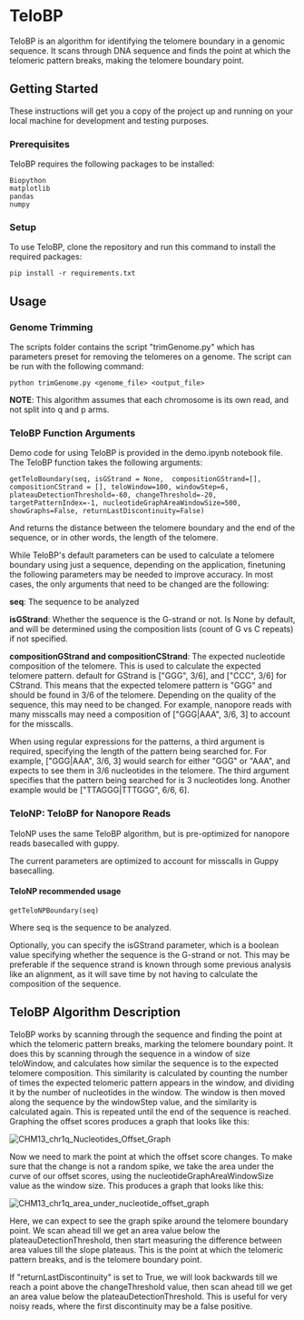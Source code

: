 # TeloBP

TeloBP is an algorithm for identifying the telomere boundary in a genomic sequence. It scans through DNA sequence and finds the point at which the telomeric pattern breaks, making the telomere boundary point.

## Getting Started

These instructions will get you a copy of the project up and running on your local machine for development and testing purposes.

### Prerequisites

TeloBP requires the following packages to be installed:

```
Biopython
matplotlib
pandas
numpy
```

### Setup

To use TeloBP, clone the repository and run this command to install the required packages:

```
pip install -r requirements.txt
```

## Usage

### Genome Trimming

The scripts folder contains the script "trimGenome.py" which has parameters preset for removing the telomeres on a genome. The script can be run with the following command:

```
python trimGenome.py <genome_file> <output_file>
```

**NOTE**: This algorithm assumes that each chromosome is its own read, and not split into q and p arms.

### TeloBP Function Arguments

Demo code for using TeloBP is provided in the demo.ipynb notebook file. The TeloBP function takes the following arguments:

```
getTeloBoundary(seq, isGStrand = None,  compositionGStrand=[], compositionCStrand = [], teloWindow=100, windowStep=6, plateauDetectionThreshold=-60, changeThreshold=-20, targetPatternIndex=-1, nucleotideGraphAreaWindowSize=500, showGraphs=False, returnLastDiscontinuity=False)
```

And returns the distance between the telomere boundary and the end of the sequence, or in other words, the length of the telomere.

While TeloBP's default parameters can be used to calculate a telomere boundary using just a sequence, depending on the application, finetuning the following parameters may be needed to improve accuracy. In most cases, the only arguments that need to be changed are the following:

**seq**: The sequence to be analyzed

**isGStrand**: Whether the sequence is the G-strand or not. Is None by default, and will be determined using the composition lists (count of G vs C repeats) if not specified.

**compositionGStrand and compositionCStrand**: The expected nucleotide composition of the telomere. This is used to calculate the expected telomere pattern. default for GStrand is ["GGG", 3/6], and ["CCC", 3/6] for CStrand. This means that the expected telomere pattern is "GGG" and should be found in 3/6 of the telomere.
Depending on the quality of the sequence, this may need to be changed. For example, nanopore reads with many misscalls may need a composition of ["GGG|AAA", 3/6, 3] to account for the misscalls.

When using regular expressions for the patterns, a third argument is required, specifying the length of the pattern being searched for. For example, ["GGG|AAA", 3/6, 3] would search for either "GGG" or "AAA", and expects to see them in 3/6 nucleotides in the telomere. The third argument specifies that the pattern being searched for is 3 nucleotides long. Another example would be ["TTAGGG|TTTGGG", 6/6, 6].

### TeloNP: TeloBP for Nanopore Reads

TeloNP uses the same TeloBP algorithm, but is pre-optimized for nanopore reads basecalled with guppy.

The current parameters are optimized to account for misscalls in Guppy basecalling.

#### TeloNP recommended usage

```
getTeloNPBoundary(seq)
```

Where seq is the sequence to be analyzed.

Optionally, you can specify the isGStrand parameter, which is a boolean value specifying whether the sequence is the G-strand or not. This may be preferable if the sequence strand is known through some previous analysis like an alignment, as it will save time by not having to calculate the composition of the sequence.

## TeloBP Algorithm Description

TeloBP works by scanning through the sequence and finding the point at which the telomeric pattern breaks, marking the telomere boundary point. It does this by scanning through the sequence in a window of size teloWindow, and calculates how similar the sequence is to the expected telomere composition. This similarity is calculated by counting the number of times the expected telomeric pattern appears in the window, and dividing it by the number of nucleotides in the window. The window is then moved along the sequence by the windowStep value, and the similarity is calculated again. This is repeated until the end of the sequence is reached. Graphing the offset scores produces a graph that looks like this:

![CHM13_chr1q_Nucleotides_Offset_Graph](https://github.com/CWGreider/GreiderLab/assets/78556850/82859bbd-158a-4534-ac4a-85fa7caeeec2)

Now we need to mark the point at which the offset score changes. To make sure that the change is not a random spike, we take the area under the curve of our offset scores, using the nucleotideGraphAreaWindowSize value as the window size. This produces a graph that looks like this:

![CHM13_chr1q_area_under_nucleotide_offset_graph](https://github.com/CWGreider/GreiderLab/assets/78556850/ffc42c8c-4c03-4e18-b5ae-5075ec4e8f17)

Here, we can expect to see the graph spike around the telomere boundary point. We scan ahead till we get an area value below the plateauDetectionThreshold, then start measuring the difference between area values till the slope plateaus. This is the point at which the telomeric pattern breaks, and is the telomere boundary point.

If "returnLastDiscontinuity" is set to True, we will look backwards till we reach a point above the changeThreshold value, then scan ahead till we get an area value below the plateauDetectionThreshold. This is useful for very noisy reads, where the first discontinuity may be a false positive.
